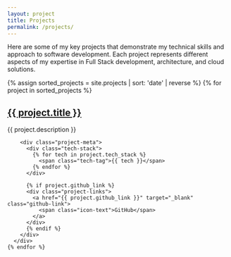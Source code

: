 ```yaml
---
layout: project
title: Projects
permalink: /projects/
---
```


<div class="projects-container">
  <p class="projects-intro">
    Here are some of my key projects that demonstrate my technical skills and approach to software development. Each project represents different aspects of my expertise in Full Stack development, architecture, and cloud solutions.
  </p>

  <div class="projects-list">
    {% assign sorted_projects = site.projects | sort: 'date' | reverse %}
    {% for project in sorted_projects %}
      <div class="project-card">
        <h2 class="project-title"><a href="{{ project.url }}">{{ project.title }}</a></h2>
        <p class="project-description">{{ project.description }}</p>
        
        <div class="project-meta">
          <div class="tech-stack">
            {% for tech in project.tech_stack %}
              <span class="tech-tag">{{ tech }}</span>
            {% endfor %}
          </div>
          
          {% if project.github_link %}
          <div class="project-links">
            <a href="{{ project.github_link }}" target="_blank" class="github-link">
              <span class="icon-text">GitHub</span>
            </a>
          </div>
          {% endif %}
        </div>
      </div>
    {% endfor %}
  </div>
</div>
